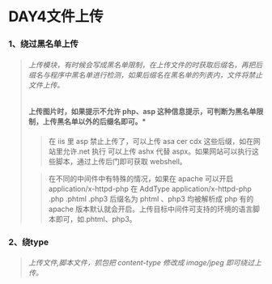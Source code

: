 # DAY4文件上传

### 1、绕过黑名单上传

> ###### 上传模块，有时候会写成黑名单限制，在上传文件的时获取后缀名，再把后缀名与程序中黑名单进行检测，如果后缀名在黑名单的列表内，文件将禁止文件上传。
>
> #### 上传图片时，如果提示不允许 php、asp 这种信息提示，可判断为黑名单限制，上传黑名单以外的后缀名即可。*
>
> > 在 iis 里 asp 禁止上传了，可以上传 asa cer cdx 这些后缀，如在网站里允许.net 执行 可以上传 ashx 代替 aspx。如果网站可以执行这些脚本，通过上传后门即可获取 webshell。
>
> > 在不同的中间件中有特殊的情况，如果在 apache 可以开启 application/x-httpd-php 在 AddType application/x-httpd-php .php .phtml .php3 后缀名为 phtml 、php3 均被解析成 php 有的 apache 版本默认就会开启。上传目标中间件可支持的环境的语言脚本即可，如.phtml、php3。

### 2、绕type

> ###### 上传文件,脚本文件，抓包把 content-type 修改成 image/jpeg 即可绕过上传。

